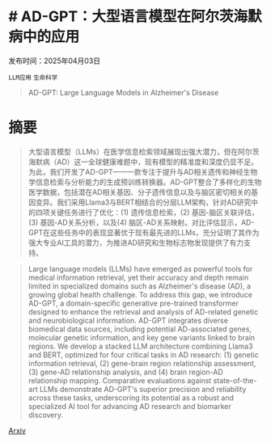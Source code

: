 # # AD-GPT：大型语言模型在阿尔茨海默病中的应用

发布时间：2025年04月03日

`LLM应用` `生命科学`

> AD-GPT: Large Language Models in Alzheimer's Disease

# 摘要

> 大型语言模型（LLMs）在医学信息检索领域展现出强大潜力，但在阿尔茨海默病（AD）这一全球健康难题中，现有模型的精准度和深度仍显不足。为此，我们开发了AD-GPT——一款专注于提升与AD相关遗传和神经生物学信息检索与分析能力的生成预训练转换器。AD-GPT整合了多样化的生物医学数据，包括潜在AD相关基因、分子遗传信息以及与脑区密切相关的基因变异。我们采用Llama3与BERT相结合的分层LLM架构，针对AD研究中的四项关键任务进行了优化：(1) 遗传信息检索，(2) 基因-脑区关联评估，(3) 基因-AD关系分析，以及(4) 脑区-AD关系映射。对比评估显示，AD-GPT在这些任务中的表现显著优于现有最先进的LLMs，充分证明了其作为强大专业AI工具的潜力，为推进AD研究和生物标志物发现提供了有力支持。

> Large language models (LLMs) have emerged as powerful tools for medical information retrieval, yet their accuracy and depth remain limited in specialized domains such as Alzheimer's disease (AD), a growing global health challenge. To address this gap, we introduce AD-GPT, a domain-specific generative pre-trained transformer designed to enhance the retrieval and analysis of AD-related genetic and neurobiological information. AD-GPT integrates diverse biomedical data sources, including potential AD-associated genes, molecular genetic information, and key gene variants linked to brain regions. We develop a stacked LLM architecture combining Llama3 and BERT, optimized for four critical tasks in AD research: (1) genetic information retrieval, (2) gene-brain region relationship assessment, (3) gene-AD relationship analysis, and (4) brain region-AD relationship mapping. Comparative evaluations against state-of-the-art LLMs demonstrate AD-GPT's superior precision and reliability across these tasks, underscoring its potential as a robust and specialized AI tool for advancing AD research and biomarker discovery.

[Arxiv](https://arxiv.org/abs/2504.03071)